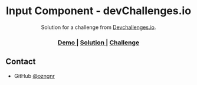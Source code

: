 <h1 align="center">Input Component - devChallenges.io</h1>

<div align="center">
   Solution for a challenge from  <a href="http://devchallenges.io" target="_blank">Devchallenges.io</a>.
</div>

<div align="center">
  <h3>
    <a href="https://ozngnr-input-component.netlify.app/" target="_blank">
      Demo
    </a>
    <span> | </span>
    <a href="https://devchallenges.io/solutions/tYON9qCvU9mq4jvw4jl8" target="_blank">
      Solution
    </a>
    <span> | </span>
    <a href="https://devchallenges.io/challenges/TSqutYM4c5WtluM7QzGp" target="_blank">
      Challenge
    </a>
  </h3>
</div>

## Contact

- GitHub [@ozngnr](https://github.com/ozngnr)
